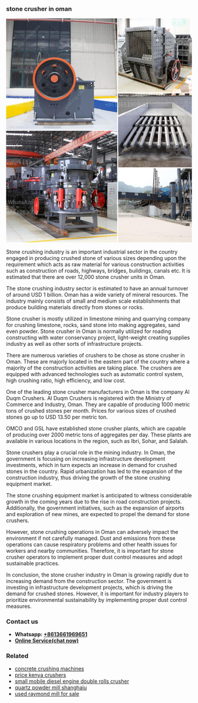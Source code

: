 <h3>stone crusher in oman</h3><img src='1703042527.jpg' alt=''><p>Stone crushing industry is an important industrial sector in the country engaged in producing crushed stone of various sizes depending upon the requirement which acts as raw material for various construction activities such as construction of roads, highways, bridges, buildings, canals etc. It is estimated that there are over 12,000 stone crusher units in Oman.</p><p>The stone crushing industry sector is estimated to have an annual turnover of around USD 1 billion. Oman has a wide variety of mineral resources. The industry mainly consists of small and medium scale establishments that produce building materials directly from stones or rocks.</p><p>Stone crusher is mostly utilized in limestone mining and quarrying company for crushing limestone, rocks, sand stone into making aggregates, sand even powder. Stone crusher in Oman is normally utilized for roading constructing with water conservancy project, light-weight creating supplies industry as well as other sorts of infrastructure projects.</p><p>There are numerous varieties of crushers to be chose as stone crusher in Oman. These are majorly located in the eastern part of the country where a majority of the construction activities are taking place. The crushers are equipped with advanced technologies such as automatic control system, high crushing ratio, high efficiency, and low cost.</p><p>One of the leading stone crusher manufacturers in Oman is the company Al Duqm Crushers. Al Duqm Crushers is registered with the Ministry of Commerce and Industry, Oman. They are capable of producing 1000 metric tons of crushed stones per month. Prices for various sizes of crushed stones go up to USD 13.50 per metric ton.</p><p>OMCO and GSL have established stone crusher plants, which are capable of producing over 2000 metric tons of aggregates per day. These plants are available in various locations in the region, such as Ibri, Sohar, and Salalah.</p><p>Stone crushers play a crucial role in the mining industry. In Oman, the government is focusing on increasing infrastructure development investments, which in turn expects an increase in demand for crushed stones in the country. Rapid urbanization has led to the expansion of the construction industry, thus driving the growth of the stone crushing equipment market.</p><p>The stone crushing equipment market is anticipated to witness considerable growth in the coming years due to the rise in road construction projects. Additionally, the government initiatives, such as the expansion of airports and exploration of new mines, are expected to propel the demand for stone crushers.</p><p>However, stone crushing operations in Oman can adversely impact the environment if not carefully managed. Dust and emissions from these operations can cause respiratory problems and other health issues for workers and nearby communities. Therefore, it is important for stone crusher operators to implement proper dust control measures and adopt sustainable practices.</p><p>In conclusion, the stone crusher industry in Oman is growing rapidly due to increasing demand from the construction sector. The government is investing in infrastructure development projects, which is driving the demand for crushed stones. However, it is important for industry players to prioritize environmental sustainability by implementing proper dust control measures.</p><h3>Contact us</h3><ul><li><strong>Whatsapp:&nbsp;<a href="https://wa.me/8613661969651">+8613661969651</a></strong></li><li><a href="https://swt.shibang-china.com/?git&amp;zhl&amp;stone crusher in oman"><strong>Online Service(chat now)</strong></a></li></ul><h3>Related</h3><ul><li><a href='concrete crushing machines.md'>concrete crushing machines</a></li><li><a href='price kenya crushers.md'>price kenya crushers</a></li><li><a href='small mobile diesel engine double rolls crusher.md'>small mobile diesel engine double rolls crusher</a></li><li><a href='quartz powder mill shanghaiu.md'>quartz powder mill shanghaiu</a></li><li><a href='used raymond mill for sale.md'>used raymond mill for sale</a></li></ul>